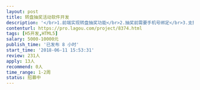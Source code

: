 ```yaml
---                
layout: post       
title: 转盘抽奖活动软件开发           
description: '</br>1.前端实现转盘抽奖功能</br>2.抽奖前需要手机号绑定</br>3.支持微信分享，每分享成功一次即可多获得一次抽奖机会</br>4.后台抽奖统计功能</br>5.后台可设置抽奖奖项、获奖概率</br>'     
contenturl: https://pro.lagou.com/project/8374.html      
tags: [H5开发,HTML5]            
salary: 5000-10000元          
publish_time: '已发布 8 小时'         
start_time: '2018-06-11 15:53:31'           
review: 231人                   
apply: 13人                   
recommend: 0人                   
time_range: 1-2周              
status: 招募中                  
---                 
```

